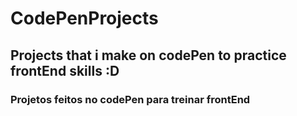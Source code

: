 # CodePenProjects
<h2>Projects that i make on codePen to practice frontEnd skills :D</h2> 
<h3>Projetos feitos no codePen para treinar frontEnd<h3>
